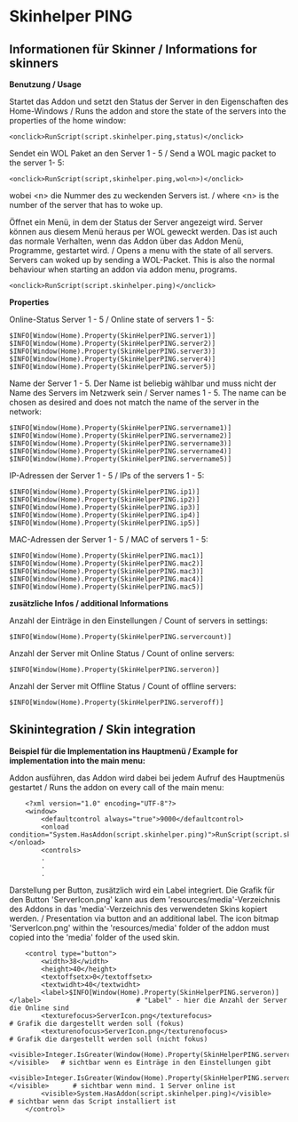 Skinhelper PING
===============

Informationen für Skinner / Informations for skinners
----------------------------------------------------

<b>Benutzung / Usage</b>

Startet das Addon und setzt den Status der Server in den Eigenschaften des Home-Windows / Runs the addon and store the 
state of the servers into the properties of the home window:

	<onclick>RunScript(script.skinhelper.ping,status)</onclick>

Sendet ein WOL Paket an den Server 1 - 5 / Send a WOL magic packet to the server 1- 5:

    <onclick>RunScript(script,skinhelper.ping,wol<n>)</onclick> 

wobei &lt;n&gt; die Nummer des zu weckenden Servers ist. / where &lt;n&gt; is the number of the server that has to woke up. 
	
Öffnet ein Menü, in dem der Status der Server angezeigt wird. Server können aus diesem Menü heraus per WOL 
geweckt werden. Das ist auch das normale Verhalten, wenn das Addon über das Addon Menü, Programme, gestartet wird. / Opens 
a menu with the state of all servers. Servers can woked up by sending a WOL-Packet. This is also the normal behaviour when 
starting an addon via addon menu, programs.

	<onclick>RunScript(script.skinhelper.ping)</onclick>
	
<b>Properties</b>

Online-Status Server 1 - 5 / Online state of servers 1 - 5:
 
    $INFO[Window(Home).Property(SkinHelperPING.server1)]
    $INFO[Window(Home).Property(SkinHelperPING.server2)]
    $INFO[Window(Home).Property(SkinHelperPING.server3)]
    $INFO[Window(Home).Property(SkinHelperPING.server4)]
    $INFO[Window(Home).Property(SkinHelperPING.server5)]
    
Name der Server 1 - 5. Der Name ist beliebig wählbar und muss nicht der Name des Servers im Netzwerk sein / Server 
names 1 - 5. The name can be chosen as desired and does not match the name of the server in the network:
	
    $INFO[Window(Home).Property(SkinHelperPING.servername1)]
    $INFO[Window(Home).Property(SkinHelperPING.servername2)]
    $INFO[Window(Home).Property(SkinHelperPING.servername3)]
    $INFO[Window(Home).Property(SkinHelperPING.servername4)]
    $INFO[Window(Home).Property(SkinHelperPING.servername5)]
    
IP-Adressen der Server 1 - 5 / IPs of the servers 1 - 5:
	
    $INFO[Window(Home).Property(SkinHelperPING.ip1)]
    $INFO[Window(Home).Property(SkinHelperPING.ip2)]
    $INFO[Window(Home).Property(SkinHelperPING.ip3)]
    $INFO[Window(Home).Property(SkinHelperPING.ip4)]
    $INFO[Window(Home).Property(SkinHelperPING.ip5)]
    
MAC-Adressen der Server 1 - 5 / MAC of servers 1 - 5:
	
    $INFO[Window(Home).Property(SkinHelperPING.mac1)]
    $INFO[Window(Home).Property(SkinHelperPING.mac2)]
    $INFO[Window(Home).Property(SkinHelperPING.mac3)]
    $INFO[Window(Home).Property(SkinHelperPING.mac4)]
    $INFO[Window(Home).Property(SkinHelperPING.mac5)]

<b>zusätzliche Infos / additional Informations</b>
 
Anzahl der Einträge in den Einstellungen / Count of servers in settings:

    $INFO[Window(Home).Property(SkinHelperPING.servercount)]
    
Anzahl der Server mit Online Status / Count of online servers:

    $INFO[Window(Home).Property(SkinHelperPING.serveron)]
    
Anzahl der Server mit Offline Status / Count of offline servers:

    $INFO[Window(Home).Property(SkinHelperPING.serveroff)]

Skinintegration / Skin integration
----------------------------------

<b>Beispiel für die Implementation ins Hauptmenü / Example for implementation into the main menu:</b>

Addon ausführen, das Addon wird dabei bei jedem Aufruf des Hauptmenüs gestartet / Runs the addon on every call of the main menu:

```
	<?xml version="1.0" encoding="UTF-8"?>
	<window>
		<defaultcontrol always="true">9000</defaultcontrol>
		<onload condition="System.HasAddon(script.skinhelper.ping)">RunScript(script.skinhelper.ping,status)</onload>
		<controls>
		.
		.
		.
```
	
Darstellung per Button, zusätzlich wird ein Label integriert. Die Grafik für den Button 'ServerIcon.png' kann 
aus dem 'resources/media'-Verzeichnis des Addons in das 'media'-Verzeichnis des verwendeten Skins kopiert 
werden. / Presentation via button and an additional label. The icon bitmap 'ServerIcon.png' within the 
'resources/media' folder of the addon must copied into the 'media' folder of the used skin. 

```
	<control type="button">
		<width>38</width>
		<height>40</height>
		<textoffsetx>0</textoffsetx>
		<textwidht>40</textwidht>
		<label>$INFO[Window(Home).Property(SkinHelperPING.serveron)]</label>					    # "Label" - hier die Anzahl der Server die Online sind
		<texturefocus>ServerIcon.png</texturefocus>      		                                    # Grafik die dargestellt werden soll (fokus)
		<texturenofocus>ServerIcon.png</texturenofocus>			                                    # Grafik die dargestellt werden soll (nicht fokus)
		<visible>Integer.IsGreater(Window(Home).Property(SkinHelperPING.servercount),0)</visible>	# sichtbar wenn es Einträge in den Einstellungen gibt
		<visible>Integer.IsGreater(Window(Home).Property(SkinHelperPING.serveron),0)</visible>		# sichtbar wenn mind. 1 Server online ist
		<visible>System.HasAddon(script.skinhelper.ping)</visible>									# sichtbar wenn das Script installiert ist
	</control>
	
```
